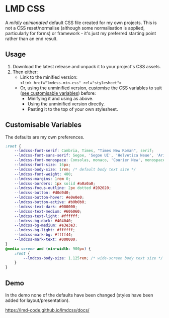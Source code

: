 # LMD CSS

A *mildly opinionated* default CSS file created for my own projects. This is not a CSS reset/normalise (although some normalisation is applied, particularly for forms) or framework - it's just my preferred starting point rather than an end result.

## Usage

1. Download the latest release and unpack it to your project's CSS assets.
2. Then either:
    - Link to the minified version:\
    `<link href="lmdcss.min.css" rel="stylesheet">`
    - Or, using the unminified version, customise the CSS variables to suit ([see customisable variables](#customisable-variables)) before:
        - Minifying it and using as above.
        - Using the unminified version directly.
        - Pasting it to the top of your own stylesheet.

## Customisable Variables

The defaults are my own preferences.

```css
:root {
    --lmdcss-font-serif: Cambria, Times, "Times New Roman", serif;
    --lmdcss-font-sans-serif: Segoe, 'Segoe UI', 'Helvetica Neue', 'Arial Nova', Helvetica, Arial, sans-serif;
    --lmdcss-font-monospace: Consolas, monaco, 'Courier New', monospace;
    --lmdcss-font-size: 16px;
    --lmdcss-body-size: 1rem; /* default body text size */
    --lmdcss-font-weight: 400;
    --lmdcss-margins: 1rem 0;
    --lmdcss-borders: 1px solid #a0a0a0;
    --lmdcss-focus-outline: 2px dotted #202020;
    --lmdcss-button: #d0d0d0;
    --lmdcss-button-hover: #e0e0e0;
    --lmdcss-button-active: #b0b0b0;
    --lmdcss-text-dark: #000000;
    --lmdcss-text-medium: #606060;
    --lmdcss-text-light: #ffffff;
    --lmdcss-bg-dark: #404040;
    --lmdcss-bg-medium: #e3e3e3;
    --lmdcss-bg-light: #ffffff;
    --lmdcss-mark-bg: #ffff44;
    --lmdcss-mark-text: #000000;
}
@media screen and (min-width: 900px) {
    :root {
        --lmdcss-body-size: 1.125rem; /* wide-screen body text size */
    }
}
```

## Demo

In the demo none of the defaults have been changed (styles have been added for layout/presentation).

<https://lmd-code.github.io/lmdcss/docs/>
